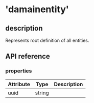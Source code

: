 # 'damainentity'


## description
Represents root definition of all entities. 

## API reference
### properties
Attribute     | Type   | Description
------------- | ------ | -----------------------
uuid          | string |


